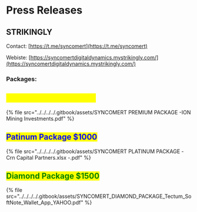 # Press Releases

## STRIKINGLY

Contact: [https://t.me/syncomert](https://t.me/syncomert)

Webiste: [https://syncomertdigitaldynamics.mystrikingly.com/](https://syncomertdigitaldynamics.mystrikingly.com/)

### Packages:

## <mark style="color:yellow;">Premium Package $500</mark>

{% file src="../../../../.gitbook/assets/SYNCOMERT PREMIUM PACKAGE -ION Mining Investments.pdf" %}

## <mark style="color:blue;">Patinum Package $1000</mark>

{% file src="../../../../.gitbook/assets/SYNCOMERT PLATINUM PACKAGE -Crn Capital Partners.xlsx -.pdf" %}

## <mark style="color:green;">Diamond Package $1500</mark>

{% file src="../../../../.gitbook/assets/SYNCOMERT_DIAMOND_PACKAGE_Tectum_SoftNote_Wallet_App_YAHOO.pdf" %}
